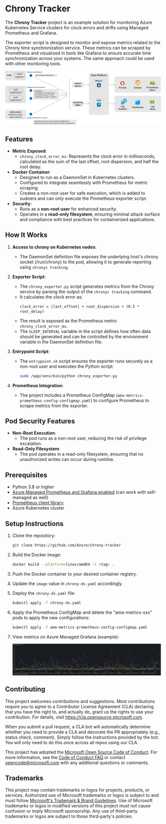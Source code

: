 # Chrony Tracker

The **Chrony Tracker** project is an example solution for monitoring Azure Kubernetes Service clusters for clock errors and drifts using Managed Prometheus and Grafana.

The exporter script is designed to monitor and expose metrics related to the Chrony time synchronization service. These metrics can be scraped by Prometheus and visualized in tools like Grafana to ensure accurate time synchronization across your systems. The same approach could be used with other monitoring tools.

<img src="images/monitoring-kubernetes-architecture.png" alt="<Monitoring AKS architecture>" width="600">



## Features
- **Metric Exposed**: 
  - `chrony_clock_error_ms`: Represents the clock error in milliseconds, calculated as the sum of the last offset, root dispersion, and half the root delay.
- **Docker Container**:
  - Designed to run as a DaemonSet in Kubernetes clusters.
  - Configured to integrate seamlessly with Prometheus for metric scraping.
  - Creates a non-root user for safe execution, which is added to sudoers and can only execute the Prometheus exporter script.
- **Security**:
  - Runs as a **non-root user** for enhanced security.
  - Operates in a **read-only filesystem**, ensuring minimal attack surface and compliance with best practices for containerized applications.


## How It Works
1. **Access to chrony on Kubernetes nodes**:
   - The DaemonSet definition file exposes the underlying host's chrony socket (/run/chrony) to the pod, allowing it to generate reporting using `chronyc tracking`.
2. **Exporter Script**:
   - The `chrony_exporter.py` script generates metrics from the Chrony service by parsing the output of the `chronyc tracking` command.
   - It calculates the clock error as:
     ```
     clock_error = |last_offset| + root_dispersion + (0.5 * root_delay)
     ```
   - The result is exposed as the Prometheus metric `chrony_clock_error_ms`.
   - The `SLEEP_INTERVAL` variable in the script defines how often data should be generated and can be controlled by the environment variable in the DaemonSet definition file.

3. **Entrypoint Script**:
   - The `entrypoint.sh` script ensures the exporter runs securely as a non-root user and executes the Python script:
     ```bash
     sudo /app/venv/bin/python chrony_exporter.py
     ```

4. **Prometheus Integration**:
   - The project includes a Prometheus ConfigMap (`ama-metrics-prometheus-config-configmap.yaml`) to configure Prometheus to scrape metrics from the exporter.

## Pod Security Features
- **Non-Root Execution**:
  - The pod runs as a non-root user, reducing the risk of privilege escalation.
- **Read-Only Filesystem**:
  - The pod operates in a read-only filesystem, ensuring that no unauthorized writes can occur during runtime.

## Prerequisites
- Python 3.8 or higher
- [Azure Managed Prometheus and Grafana enabled](https://learn.microsoft.com/en-us/azure/azure-monitor/containers/kubernetes-monitoring-enable?tabs=cli) (can work with self-managed as well)
- [Prometheus client library](https://github.com/prometheus/client_python)
- Azure Kubernetes cluster 

## Setup Instructions

1. Clone the repository:
   ```bash
   git clone https://github.com/Azure/chrony-tracker
   ```
2. Build the Docker image:
   ```bash
   docker build --platform=linux/amd64 -t <tag> .
   ```
3. Push the Docker container to your desired container registry.
4. Update the `image` value in `chrony-ds.yaml` accordingly.
5. Deploy the `chrony-ds.yaml` file:
   ```bash
   kubectl apply -f chrony-ds.yaml
   ```
6. Apply the Prometheus ConfigMap and delete the "ama-metrics-xxx" pods to apply the new configurations:
   ```bash
   kubectl apply -f ama-metrics-prometheus-config-configmap.yaml
   ```
7. View metrics on Azure Managed Grafana (example):

   <img src="images/example-metric.png" alt="Example Grafana metric" width="600">

   
## Contributing

This project welcomes contributions and suggestions. Most contributions require you to agree to a
Contributor License Agreement (CLA) declaring that you have the right to, and actually do, grant us
the rights to use your contribution. For details, visit https://cla.opensource.microsoft.com.

When you submit a pull request, a CLA bot will automatically determine whether you need to provide
a CLA and decorate the PR appropriately (e.g., status check, comment). Simply follow the instructions
provided by the bot. You will only need to do this once across all repos using our CLA.

This project has adopted the [Microsoft Open Source Code of Conduct](https://opensource.microsoft.com/codeofconduct/).
For more information, see the [Code of Conduct FAQ](https://opensource.microsoft.com/codeofconduct/faq/) or
contact [opencode@microsoft.com](mailto:opencode@microsoft.com) with any additional questions or comments.

## Trademarks

This project may contain trademarks or logos for projects, products, or services. Authorized use of Microsoft 
trademarks or logos is subject to and must follow 
[Microsoft's Trademark & Brand Guidelines](https://www.microsoft.com/en-us/legal/intellectualproperty/trademarks/usage/general).
Use of Microsoft trademarks or logos in modified versions of this project must not cause confusion or imply Microsoft sponsorship.
Any use of third-party trademarks or logos are subject to those third-party's policies.
